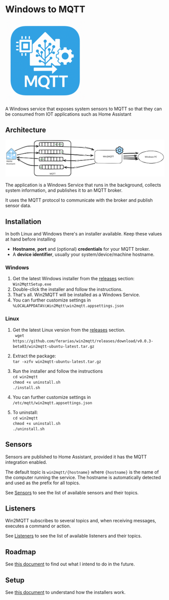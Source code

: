 # Windows to MQTT

<img src="./docs/icon.png" width="50%">

A Windows service that exposes system sensors to MQTT so that they can be consumed from IOT applications such as Home Assistant

## Architecture

[![Architecture](./docs/architecture-simple.svg)](./docs/architecture.excalidraw)

The application is a Windows Service that runs in the background, collects system information, and publishes it to an MQTT broker. 

It uses the MQTT protocol to communicate with the broker and publish sensor data.

## Installation

In both Linux and Windows there's an installer available. Keep these values at hand before installing

- **Hostname**, **port** and (optional) **credentials** for your MQTT broker.
- A **device identifier**, usually your system/device/machine hostname.

### Windows

1. Get the latest Windows installer from the [releases](https://github.com/ferarias/win2mqtt/releases/) section: `Win2MqttSetup.exe`
2. Double-click the installer and follow the instructions.
3. That's all. Win2MQTT will be installed as a Windows Service.
4. You can further customize settings in `%LOCALAPPDATA%\Win2Mqtt\win2mqtt.appsettings.json`

### Linux

1. Get the latest Linux version from the [releases](https://github.com/ferarias/win2mqtt/releases/) section.  
`
wget https://github.com/ferarias/win2mqtt/releases/download/v0.0.3-beta03/win2mqtt-ubuntu-latest.tar.gz`

1. Extract the package:  
`tar -xzfv win2mqtt-ubuntu-latest.tar.gz`

1. Run the installer and follow the instructions  
`cd win2mqtt`  
`chmod +x uninstall.sh`  
`./install.sh`

1. You can further customize settings in `/etc/mqtt/win2mqtt.appsettings.json`

1. To uninstall:  
`cd win2mqtt`  
`chmod +x uninstall.sh`  
`./uninstall.sh`

## Sensors

Sensors are published to Home Assistant, provided it has the MQTT integration enabled.

The default topic is `win2mqtt/{hostname}` where `{hostname}` is the name of the computer running the service.
The hostname is automatically detected and used as the prefix for all topics.

See [Sensors](./docs/Sensors.md) to see the list of available sensors and their topics.

## Listeners

Win2MQTT subscribes to several topics and, when receiving messages, executes a command or action.

See [Listeners](./docs/Listeners.md) to see the list of available listeners and their topics.

## Roadmap

See [this document](./docs/Roadmap.md) to find out what I intend to do in the future.


## Setup

See [this document](./docs/setup.md) to understand how the installers work.